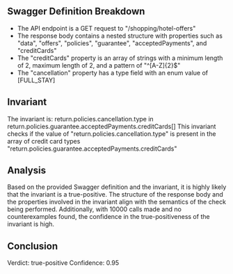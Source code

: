 ## Swagger Definition Breakdown
- The API endpoint is a GET request to "/shopping/hotel-offers"
- The response body contains a nested structure with properties such as "data", "offers", "policies", "guarantee", "acceptedPayments", and "creditCards"
- The "creditCards" property is an array of strings with a minimum length of 2, maximum length of 2, and a pattern of "^[A-Z]{2}$"
- The "cancellation" property has a type field with an enum value of [FULL_STAY]

## Invariant
The invariant is: return.policies.cancellation.type in return.policies.guarantee.acceptedPayments.creditCards[]
This invariant checks if the value of "return.policies.cancellation.type" is present in the array of credit card types "return.policies.guarantee.acceptedPayments.creditCards"

## Analysis
Based on the provided Swagger definition and the invariant, it is highly likely that the invariant is a true-positive. The structure of the response body and the properties involved in the invariant align with the semantics of the check being performed. Additionally, with 10000 calls made and no counterexamples found, the confidence in the true-positiveness of the invariant is high.

## Conclusion
Verdict: true-positive
Confidence: 0.95
